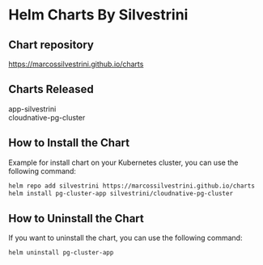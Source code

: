 # Helm Charts By Silvestrini

## Chart repository

<https://marcossilvestrini.github.io/charts>

## Charts Released

app-silvestrini\
cloudnative-pg-cluster

## How to Install the Chart

Example for install chart on your Kubernetes cluster, you can use the following command:

```bash
helm repo add silvestrini https://marcossilvestrini.github.io/charts
helm install pg-cluster-app silvestrini/cloudnative-pg-cluster
```

## How to Uninstall the Chart

If you want to uninstall the chart, you can use the following command:

```bash
helm uninstall pg-cluster-app
```
